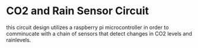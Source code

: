 # CO2 and Rain Sensor Circuit
this circuit design utilizes a raspberry pi microcontroller in order to comminucate with a chain of sensors that detect changes in CO2 levels and rainlevels.


